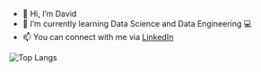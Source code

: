 - 👋 Hi, I’m David
- 🌱 I’m currently learning Data Science and Data Engineering :computer:
- 📫 You can connect with me via [LinkedIn](https://www.linkedin.com/in/davidmherbert/)

![Top Langs](https://github-readme-stats.vercel.app/api/top-langs/?username=David-dmh&theme=chartreuse-dark)

<!---
David-dmh/David-dmh is a ✨ special ✨ repository because its `README.md` (this file) appears on your GitHub profile.
You can click the Preview link to take a look at your changes.
--->
